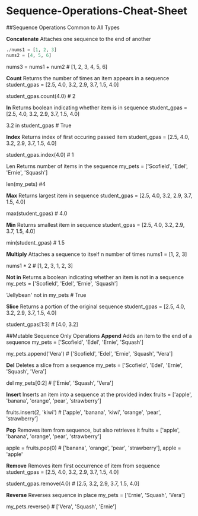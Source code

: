 # Sequence-Operations-Cheat-Sheet
##Sequence Operations Common to All Types

**Concatenate**
Attaches one sequence to the end of another
```python
./nums1 = [1, 2, 3]
nums2 = [4, 5, 6]
```
nums3 = nums1 + num2 # [1, 2, 3, 4, 5, 6]

**Count**
Returns the number of times an item appears in a sequence
student_gpas = [2.5, 4.0, 3.2, 2.9, 3.7, 1.5, 4.0]

student_gpas.count(4.0) # 2

**In**
Returns boolean indicating whether item is in sequence
student_gpas = [2.5, 4.0, 3.2, 2.9, 3.7, 1.5, 4.0]

3.2 in student_gpas # True

**Index**
Returns index of first occuring passed item
student_gpas = [2.5, 4.0, 3.2, 2.9, 3.7, 1.5, 4.0]

student_gpas.index(4.0) # 1

Len
Returns number of items in the sequence
my_pets = ['Scofield', 'Edel', 'Ernie', 'Squash']

len(my_pets) #4

**Max**
Returns largest item in sequence
student_gpas = [2.5, 4.0, 3.2, 2.9, 3.7, 1.5, 4.0]

max(student_gpas) # 4.0

**Min**
Returns smallest item in sequence
student_gpas = [2.5, 4.0, 3.2, 2.9, 3.7, 1.5, 4.0]

min(student_gpas) # 1.5

**Multiply**
Attaches a sequence to itself n number of times
nums1 = [1, 2, 3]

nums1 * 2 # [1, 2, 3, 1, 2, 3]

**Not in**
Returns a boolean indicating whether an item is not in a sequence
my_pets = ['Scofield', 'Edel', 'Ernie', 'Squash']

'Jellybean' not in my_pets # True

**Slice**
Returns a portion of the original sequence
student_gpas = [2.5, 4.0, 3.2, 2.9, 3.7, 1.5, 4.0]

student_gpas[1:3] # [4.0, 3.2]

##Mutable Sequence Only Operations
**Append**
Adds an item to the end of a sequence
my_pets = ['Scofield', 'Edel', 'Ernie', 'Squash']

my_pets.append('Vera') # ['Scofield', 'Edel', 'Ernie', 'Squash', 'Vera']

**Del**
Deletes a slice from a sequence
my_pets = ['Scofield', 'Edel', 'Ernie', 'Squash', 'Vera']

del my_pets[0:2] # ['Ernie', 'Squash', 'Vera']

**Insert**
Inserts an item into a sequence at the provided index
fruits = ['apple', 'banana', 'orange', 'pear', 'strawberry']

fruits.insert(2, 'kiwi') # ['apple', 'banana', 'kiwi', 'orange', 'pear', 'strawberry']

**Pop**
Removes item from sequence, but also retrieves it
fruits = ['apple', 'banana', 'orange', 'pear', 'strawberry']

apple = fruits.pop(0) # ['banana', 'orange', 'pear', 'strawberry'], apple = 'apple'

**Remove**
Removes item first occurrence of item from sequence
student_gpas = [2.5, 4.0, 3.2, 2.9, 3.7, 1.5, 4.0]

student_gpas.remove(4.0) # [2.5, 3.2, 2.9, 3.7, 1.5, 4.0]

**Reverse**
Reverses sequence in place
my_pets = ['Ernie', 'Squash', 'Vera']

my_pets.reverse() # ['Vera', 'Squash', 'Ernie']





